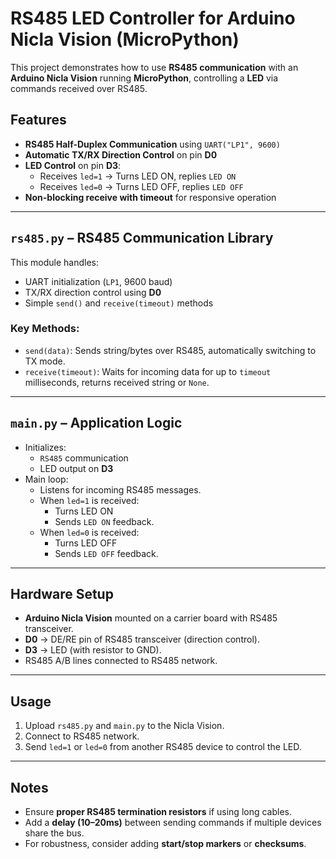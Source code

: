 # RS485 LED Controller for Arduino Nicla Vision (MicroPython)

This project demonstrates how to use **RS485 communication** with an **Arduino Nicla Vision** running **MicroPython**, controlling a **LED** via commands received over RS485.  

## Features
- **RS485 Half-Duplex Communication** using `UART("LP1", 9600)`
- **Automatic TX/RX Direction Control** on pin **D0**
- **LED Control** on pin **D3**:
  - Receives `led=1` → Turns LED ON, replies `LED ON`
  - Receives `led=0` → Turns LED OFF, replies `LED OFF`
- **Non-blocking receive with timeout** for responsive operation

---

## `rs485.py` – RS485 Communication Library

This module handles:
- UART initialization (`LP1`, 9600 baud)
- TX/RX direction control using **D0**
- Simple `send()` and `receive(timeout)` methods

### Key Methods:
- `send(data)`: Sends string/bytes over RS485, automatically switching to TX mode.
- `receive(timeout)`: Waits for incoming data for up to `timeout` milliseconds, returns received string or `None`.

---

## `main.py` – Application Logic

- Initializes:
  - `RS485` communication
  - LED output on **D3**
- Main loop:
  - Listens for incoming RS485 messages.
  - When `led=1` is received:
    - Turns LED ON
    - Sends `LED ON` feedback.
  - When `led=0` is received:
    - Turns LED OFF
    - Sends `LED OFF` feedback.

---

## Hardware Setup

- **Arduino Nicla Vision** mounted on a carrier board with RS485 transceiver.
- **D0** → DE/RE pin of RS485 transceiver (direction control).
- **D3** → LED (with resistor to GND).
- RS485 A/B lines connected to RS485 network.

---

## Usage

1. Upload `rs485.py` and `main.py` to the Nicla Vision.
2. Connect to RS485 network.
3. Send `led=1` or `led=0` from another RS485 device to control the LED.

---

## Notes

- Ensure **proper RS485 termination resistors** if using long cables.
- Add a **delay (10–20ms)** between sending commands if multiple devices share the bus.
- For robustness, consider adding **start/stop markers** or **checksums**.
